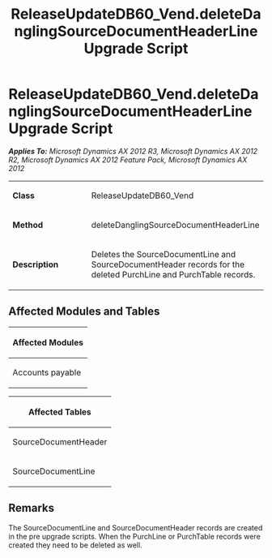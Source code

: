 ﻿---
title: ReleaseUpdateDB60_Vend.deleteDanglingSourceDocumentHeaderLine Upgrade Script
TOCTitle: ReleaseUpdateDB60_Vend.deleteDanglingSourceDocumentHeaderLine Upgrade Script
ms:assetid: 647515ea-852f-7a48-18aa-9cddc35a3fa4
ms:mtpsurl: https://msdn.microsoft.com/en-us/library/JJ719162(v=AX.60)
ms:contentKeyID: 49708701
ms.date: 05/18/2015
mtps_version: v=AX.60
---

# ReleaseUpdateDB60\_Vend.deleteDanglingSourceDocumentHeaderLine Upgrade Script 


_**Applies To:** Microsoft Dynamics AX 2012 R3, Microsoft Dynamics AX 2012 R2, Microsoft Dynamics AX 2012 Feature Pack, Microsoft Dynamics AX 2012_

<table>
<colgroup>
<col style="width: 50%" />
<col style="width: 50%" />
</colgroup>
<tbody>
<tr class="odd">
<td><p><strong>Class</strong></p></td>
<td><p>ReleaseUpdateDB60_Vend</p></td>
</tr>
<tr class="even">
<td><p><strong>Method</strong></p></td>
<td><p>deleteDanglingSourceDocumentHeaderLine</p></td>
</tr>
<tr class="odd">
<td><p><strong>Description</strong></p></td>
<td><p>Deletes the SourceDocumentLine and SourceDocumentHeader records for the deleted PurchLine and PurchTable records.</p></td>
</tr>
</tbody>
</table>


## Affected Modules and Tables

<table>
<colgroup>
<col style="width: 100%" />
</colgroup>
<thead>
<tr class="header">
<th><p>Affected Modules</p></th>
</tr>
</thead>
<tbody>
<tr class="odd">
<td><p>Accounts payable</p></td>
</tr>
</tbody>
</table>


<table>
<colgroup>
<col style="width: 100%" />
</colgroup>
<thead>
<tr class="header">
<th><p>Affected Tables</p></th>
</tr>
</thead>
<tbody>
<tr class="odd">
<td><p>SourceDocumentHeader</p></td>
</tr>
<tr class="even">
<td><p>SourceDocumentLine</p></td>
</tr>
</tbody>
</table>


## Remarks

The SourceDocumentLine and SourceDocumentHeader records are created in the pre upgrade scripts. When the PurchLine or PurchTable records were created they need to be deleted as well.

  


